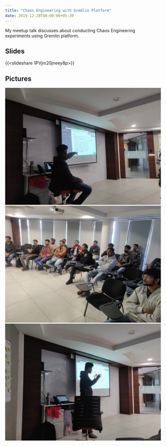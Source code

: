 ```yaml
---
title: "Chaos Engineering with Gremlin Platform"
date: 2019-12-28T00:00:00+05:30
---
```



My meetup talk discusses about conducting Chaos Engineering
experiments using Gremlin platform.

<!--more-->

## Slides

<!-- markdownlint-disable-next-line MD033 -->
{{<slideshare 1PVjm20jneey8p>}}

## Pictures

![chaos_meetup_1](/meetup_pics/chaos_meetup_2_1.jpeg)
![chaos_meetup_2](/meetup_pics/chaos_meetup_2_2.jpeg)
![chaos_meetup_3](/meetup_pics/chaos_meetup_2_3.jpeg)
